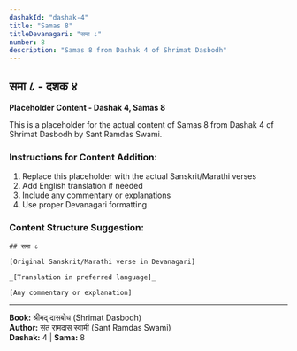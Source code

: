 ```yaml
---
dashakId: "dashak-4"
title: "Samas 8"
titleDevanagari: "समा ८"
number: 8
description: "Samas 8 from Dashak 4 of Shrimat Dasbodh"
---
```


## समा ८ - दशक ४

<!-- TODO: Add the actual Sanskrit/Marathi content here -->

**Placeholder Content - Dashak 4, Samas 8**

This is a placeholder for the actual content of Samas 8 from Dashak 4 of Shrimat Dasbodh by Sant Ramdas Swami.

### Instructions for Content Addition:
1. Replace this placeholder with the actual Sanskrit/Marathi verses
2. Add English translation if needed
3. Include any commentary or explanations
4. Use proper Devanagari formatting

### Content Structure Suggestion:
```
## समा ८

[Original Sanskrit/Marathi verse in Devanagari]

_[Translation in preferred language]_

[Any commentary or explanation]
```

---
**Book:** श्रीमद् दासबोध (Shrimat Dasbodh)  
**Author:** संत रामदास स्वामी (Sant Ramdas Swami)  
**Dashak:** 4 | **Sama:** 8
